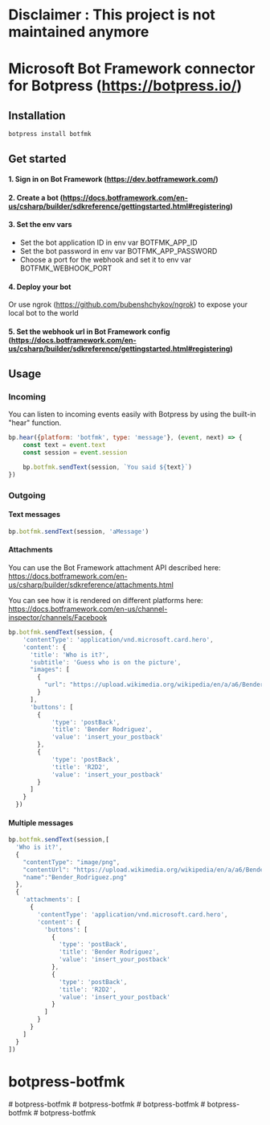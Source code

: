 # Disclaimer : This project is not maintained anymore

# Microsoft Bot Framework connector for Botpress (https://botpress.io/)

## Installation

```
botpress install botfmk
```

## Get started

#### 1. Sign in on Bot Framework (https://dev.botframework.com/)

#### 2. Create a bot (https://docs.botframework.com/en-us/csharp/builder/sdkreference/gettingstarted.html#registering)

#### 3. Set the env vars

- Set the bot application ID in env var BOTFMK_APP_ID 
- Set the bot password in env var BOTFMK_APP_PASSWORD
- Choose a port for the webhook and set it to env var BOTFMK_WEBHOOK_PORT

#### 4. Deploy your bot

Or use ngrok (https://github.com/bubenshchykov/ngrok) to expose your local bot to the world

#### 5. Set the webhook url in Bot Framework config (https://docs.botframework.com/en-us/csharp/builder/sdkreference/gettingstarted.html#registering)


## Usage

### Incoming

You can listen to incoming events easily with Botpress by using the built-in "hear" function.
```js
bp.hear({platform: 'botfmk', type: 'message'}, (event, next) => {
    const text = event.text
    const session = event.session

    bp.botfmk.sendText(session, `You said ${text}`)
})
```

### Outgoing

#### Text messages
```js
bp.botfmk.sendText(session, 'aMessage')
```

#### Attachments

You can use the Bot Framework attachment API described here: https://docs.botframework.com/en-us/csharp/builder/sdkreference/attachments.html

You can see how it is rendered on different platforms here: https://docs.botframework.com/en-us/channel-inspector/channels/Facebook 

```js
bp.botfmk.sendText(session, {
    'contentType': 'application/vnd.microsoft.card.hero',
    'content': {
      'title': 'Who is it?',
      'subtitle': 'Guess who is on the picture',
      "images": [
        {
          "url": "https://upload.wikimedia.org/wikipedia/en/a/a6/Bender_Rodriguez.png"
        }
      ],
      'buttons': [
        {
            'type': 'postBack',
            'title': 'Bender Rodriguez',
            'value': 'insert_your_postback'
        },
        {
            'type': 'postBack',
            'title': 'R2D2',
            'value': 'insert_your_postback'
        }
      ]
    }
  })
```

#### Multiple messages
```js
bp.botfmk.sendText(session,[
  'Who is it?',
  {
    "contentType": "image/png",
    "contentUrl": "https://upload.wikimedia.org/wikipedia/en/a/a6/Bender_Rodriguez.png"
    "name":"Bender_Rodriguez.png"
  },
  {
    'attachments': [
      {
        'contentType': 'application/vnd.microsoft.card.hero',
        'content': {
          'buttons': [
            {
              'type': 'postBack',
              'title': 'Bender Rodriguez',
              'value': 'insert_your_postback'
            },
            {
              'type': 'postBack',
              'title': 'R2D2',
              'value': 'insert_your_postback'
            }
          ]
        }
      }
    ]
  }
])
```
# botpress-botfmk
#   b o t p r e s s - b o t f m k  
 #   b o t p r e s s - b o t f m k  
 #   b o t p r e s s - b o t f m k  
 #   b o t p r e s s - b o t f m k  
 #   b o t p r e s s - b o t f m k  
 